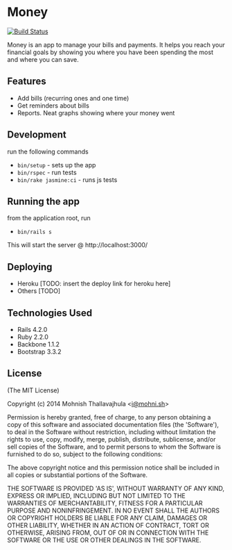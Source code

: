 # Money
[![Build Status](https://magnum.travis-ci.com/mohnish/money.svg?token=oQio4yxdq7cNymw16DPn&branch=master)](https://magnum.travis-ci.com/mohnish/money)

Money is an app to manage your bills and payments. It helps you reach your financial goals by showing you where you have been spending the most and where you can save.

## Features

- Add bills (recurring ones and one time)
- Get reminders about bills
- Reports. Neat graphs showing where your money went

## Development

run the following commands
- `bin/setup` - sets up the app
- `bin/rspec` - run tests
- `bin/rake jasmine:ci` - runs js tests

## Running the app

from the application root, run
- `bin/rails s`

This will start the server @ http://localhost:3000/

## Deploying

- Heroku [TODO: insert the deploy link for heroku here]
- Others [TODO]

## Technologies Used

- Rails 4.2.0
- Ruby 2.2.0
- Backbone 1.1.2
- Bootstrap 3.3.2

## License

(The MIT License)

Copyright (c) 2014 Mohnish Thallavajhula &lt;i@mohni.sh&gt;

Permission is hereby granted, free of charge, to any person obtaining
a copy of this software and associated documentation files (the
'Software'), to deal in the Software without restriction, including
without limitation the rights to use, copy, modify, merge, publish,
distribute, sublicense, and/or sell copies of the Software, and to
permit persons to whom the Software is furnished to do so, subject to
the following conditions:

The above copyright notice and this permission notice shall be
included in all copies or substantial portions of the Software.

THE SOFTWARE IS PROVIDED 'AS IS', WITHOUT WARRANTY OF ANY KIND,
EXPRESS OR IMPLIED, INCLUDING BUT NOT LIMITED TO THE WARRANTIES OF
MERCHANTABILITY, FITNESS FOR A PARTICULAR PURPOSE AND NONINFRINGEMENT.
IN NO EVENT SHALL THE AUTHORS OR COPYRIGHT HOLDERS BE LIABLE FOR ANY
CLAIM, DAMAGES OR OTHER LIABILITY, WHETHER IN AN ACTION OF CONTRACT,
TORT OR OTHERWISE, ARISING FROM, OUT OF OR IN CONNECTION WITH THE
SOFTWARE OR THE USE OR OTHER DEALINGS IN THE SOFTWARE.
